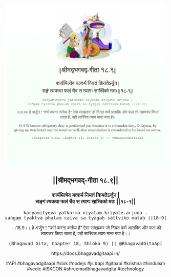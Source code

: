 <img src="../../asset/BG_18_9.png"/>
<center><h2>||श्रीमद्‍भगवद्‍-गीता १८.९||</h2>
<h3>कार्यमित्येव यत्कर्म नियतं क्रियतेऽर्जुन |<br/>सङ्गं त्यक्त्वा फलं चैव स त्यागः सात्त्विको मतः ||१८-९||</h3>
<pre>kāryamityeva yatkarma niyataṃ kriyate.arjuna .<br/>saṅgaṃ tyaktvā phalaṃ caiva sa tyāgaḥ sāttviko mataḥ ||18-9||</pre>
<p>।।18.9।। हे अर्जुन ! "कर्म करना कर्तव्य है" ऐसा समझकर जो नियत कर्म आसक्ति और फल को त्यागकर किया जाता है, वही सात्त्विक त्याग माना गया है।।</p>
<pre>(Bhagavad Gita, Chapter 18, Shloka 9) || @BhagavadGitaApi</pre><p>https://docs.bhagavadgitaapi.in/</p><p>#API #bhagavadgitaapi #slok #nodejs #js #api #gitaapi #krishna #hinduism #vedic #ISKCON #shreemadbhagavadgita #technology</p></center>